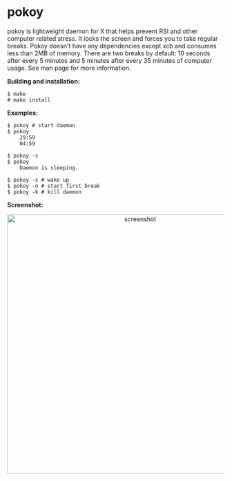 pokoy
=====

pokoy is lightweight daemon for X that helps prevent RSI and other computer related stress. It locks the screen and forces you to take regular breaks. Pokoy doesn't have any dependencies except xcb and consumes less than 2MB of memory. There are two breaks by default: 10 seconds after every 5 minutes and 5 minutes after every 35 minutes of computer usage. See man page for more information.


**Building and installation:**

```
$ make
# make install
```

**Examples:**
```
$ pokoy # start daemon
$ pokoy
    29:59
	04:59

$ pokoy -s
$ pokoy
    Daemon is sleeping.

$ pokoy -s # wake up
$ pokoy -n # start first break
$ pokoy -k # kill daemon
```

**Screenshot:**
<p align="center">
  <img src="https://raw.githubusercontent.com/ttygde/pokoy/master/screenshot.png" alt="screenshot" style="width: 600px;"/>
</p>
